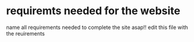 # requiremts needed for the website
name all requirements needed to complete the site asap!!
edit this file with the reuirements 
